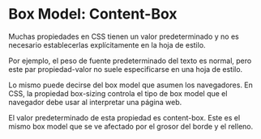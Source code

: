 # Box Model: Content-Box

Muchas propiedades en CSS tienen un valor predeterminado y no es necesario establecerlas explícitamente en la hoja de estilo.

Por ejemplo, el peso de fuente predeterminado del texto es normal, pero este par propiedad-valor no suele especificarse en una hoja de estilo.

Lo mismo puede decirse del box model que asumen los navegadores. En CSS, la propiedad box-sizing controla el tipo de box model que el navegador debe usar al interpretar una página web.

El valor predeterminado de esta propiedad es content-box. Este es el mismo box model que se ve afectado por el grosor del borde y el relleno.